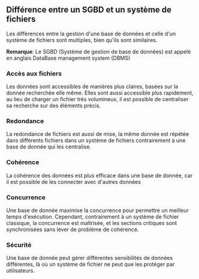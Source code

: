 ## Différence entre un SGBD et un système de fichiers
Les différences entre la gestion d'une base de données et celle d'un système de fichiers sont multiples, bien qu'ils sont similaires.

**Remarque**: Le SGBD (Système de gestion de base de données) est appelé en anglais DataBase management system (DBMS)

### Accès aux fichiers
Les données sont accessibles de manières plus claires, basées sur la donnée recherchée elle même.
Elles sont aussi accessible plus rapidement, au lieu de charger un fichier très volumineux, il est possible de centraliser sa recherche sur des éléments précis.

### Redondance
La redondance de fichiers est aussi de mise, la même donnée est répétée dans différents fichiers dans un système de fichiers contrairement à une base de donnée qui les centralise.

### Cohérence
La cohérence des données est plus efficace dans une base de donnée, car il est possible de les connecter avec d'autres données

### Concurrence
Une base de donnée maximise la concurrence pour permettre un meilleur temps d'exécution. Cependant, contrairement à un système de fichier classique, la concurrence est maîtrisée, et les sections critiques sont synchronisées sans lever de problème de cohérence.

### Sécurité
Une base de donnée peut gérer différentes sensibilités de données différentes, là où un système de fichier ne peut que les protéger par utilisateurs.